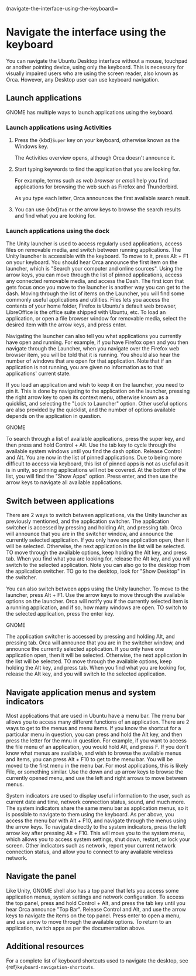 (navigate-the-interface-using-the-keyboard)=
# Navigate the interface using the keyboard

You can navigate the Ubuntu Desktop interface without a mouse, touchpad or another pointing device, using only the keyboard. This is necessary for visually impaired users who are using the screen reader, also known as Orca. However, any Desktop user can use keyboard navigation.

## Launch applications

GNOME has multiple ways to launch applications using the keyboard. 

### Launch applications using Activities

1. Press the {kbd}`Super` key on your keyboard, otherwise known as the Windows key.

    The Activities overview opens, although Orca doesn't announce it.

2. Start typing keywords to find the application that you are looking for.

    For example, terms such as *web browser* or *email* help you find applications for browsing the web such as Firefox and Thunderbird.

    As you type each letter, Orca announces the first available search result.

3. You can use {kbd}`Tab` or the arrow keys to browse the search results and find what you are looking for.


### Launch applications using the dock

The Unity launcher is used to access regularly used applications, access files on removable media, and switch between running applications. The Unity launcher is accessible with the keyboard. To move to it, press Alt + F1 on your keyboard. You should hear Orca announce the first item on the launcher, which is "Search your computer and online sources". Using the arrow keys, you can move through the list of pinned applications, access any connected removable media, and access the Dash. The first icon that gets focus once you move to the launcher is another way you can get to the dash. Moving through the list of items on the Launcher, you will find some commonly useful applications and utilities. Files lets you access the contents of your home folder, Firefox is Ubuntu's default web browser, LibreOffice is the office suite shipped with Ubuntu, etc. To load an application, or open a file browser window for removable media, select the desired item with the arrow keys, and press enter.

Navigating the launcher can also tell you what applications you currently have open and running. For example, if you have Firefox open and you then navigate through the Launcher, when you navigate over the Firefox web browser item, you will be told that it is running. You should also hear the number of windows that are open for that application. Note that if an application is not running, you are given no information as to that applications' current state.

If you load an application and wish to keep it on the launcher, you need to pin it. This is done by navigating to the application on the launcher, pressing the right arrow key to open its context menu, otherwise known as a quicklist, and selecting the "Lock to Launcher" option. Other useful options are also provided by the quicklist, and the number of options available depends on the application in question.

GNOME

To search through a list of available applications, press the super key, and then press and hold Control + Alt. Use the tab key to cycle through the available system windows until you find the dash option. Release Control and Alt. You are now in the list of pinned applications. Due to being more difficult to access via keyboard, this list of pinned apps is not as useful as it is in unity, so pinning applications will not be covered. At the bottom of the list, you will find the "Show Apps" option. Press enter, and then use the arrow keys to navigate all available applications.

## Switch between applications

There are 2 ways to switch between applications, via the Unity launcher as previously mentioned, and the application switcher. The application switcher is accessed by pressing and holding Alt, and pressing tab. Orca will announce that you are in the switcher window, and announce the currently selected application. If you only have one application open, then it will be selected. Otherwise, the next application in the list will be selected. TO move through the available options, keep holding the Alt key, and press tab. When you find what you are looking for, release the Alt key, and you will switch to the selected application. Note you can also go to the desktop from the application switcher. TO go to the desktop, look for "Show Desktop" in the switcher.

You can also switch between apps using the Unity launcher. To move to the launcher, press Alt + F1. Use the arrow keys to move through the available options on the launcher. Orca will notify you if the currently selected item is a running application, and if so, how many windows are open. TO switch to the selected application, press the enter key.

GNOME

The application switcher is accessed by pressing and holding Alt, and pressing tab. Orca will announce that you are in the switcher window, and announce the currently selected application. If you only have one application open, then it will be selected. Otherwise, the next application in the list will be selected. TO move through the available options, keep holding the Alt key, and press tab. When you find what you are looking for, release the Alt key, and you will switch to the selected application.

## Navigate application menus and system indicators

Most applications that are used in Ubuntu have a menu bar. The menu bar allows you to access many different functions of an application. There are 2 ways to get to the menus and menu items. If you know the shortcut for a particular menu in question, you can press and hold the Alt key, and then press the letter for the mnu in question. For example, if you want to access the file menu of an application, you would hold Alt, and press F. If you don't know what menus are available, and wish to browse the available menus and items, you can press Alt + F10 to get to the menu bar. You will be moved to the first menu in the menu bar. For most applications, this is likely File, or something similar. Use the down and up arrow keys to browse the currently opened menu, and use the left and right arrows to move between menus.

System indicators are used to display useful information to the user, such as current date and time, network connection status, sound, and much more. The system indicators share the same menu bar as application menus, so it is possible to navigate to them using the keyboard. As per above, you access the menu bar with Alt + F10, and navigate through the menus using the arrow keys. To navigate directly to the system indicators, press the left arrow key after pressing Alt + F10. This will move you to the system menu, which allows you to access system settings, shut down, restart, or lock your screen. Other indicators such as network, report your current network connection status, and allow you to connect to any available wireless network.

## Navigate the panel

Like Unity, GNOME shell also has a top panel that lets you access some application menus, system settings and network configuration. To access the top panel, press and hold Control + Alt, and press the tab key until you hear Orca announce "Top Bar". Release Control and Alt, and use the arrow keys to navigate the items on the top panel. Press enter to open a menu, and use arrow to move through the available options. To return to an application, switch apps as per the documentation above.

## Additional resources

For a complete list of keyboard shortcuts used to navigate the desktop, see {ref}`keyboard-navigation-shortcuts`.

